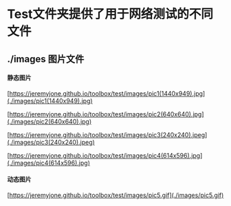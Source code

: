 # Test文件夹提供了用于网络测试的不同文件

## ./images  图片文件

#### 静态图片

[https://jeremyjone.github.io/toolbox/test/images/pic1(1440x949).jpg](./images/pic1(1440x949).jpg)

[https://jeremyjone.github.io/toolbox/test/images/pic2(640x640).jpg](./images/pic2(640x640).jpg)

[https://jeremyjone.github.io/toolbox/test/images/pic3(240x240).jpeg](./images/pic3(240x240).jpeg)

[https://jeremyjone.github.io/toolbox/test/images/pic4(614x596).jpg](./images/pic4(614x596).jpg)

#### 动态图片

[https://jeremyjone.github.io/toolbox/test/images/pic5.gif](./images/pic5.gif)
